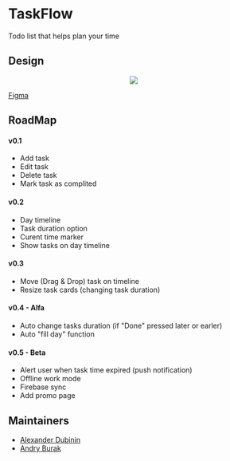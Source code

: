 # TaskFlow
Todo list that helps plan your time

## Design
<p align="center">
  <img src="https://i.imgur.com/5NztYQz.png">
</p>

[Figma](https://www.figma.com/file/Ihx7qsUp2KXrxVAVrycHiOlL/Task-Flow?node-id=0%3A1)

## RoadMap
#### v0.1
- Add task
- Edit task
- Delete task
- Mark task as complited

#### v0.2 
- Day timeline
- Task duration option
- Curent time marker
- Show tasks on day timeline

#### v0.3
- Move (Drag & Drop) task on timeline
- Resize task cards (changing task duration)

#### v0.4 - Alfa
- Auto change tasks duration (if "Done" pressed later or earler)
- Auto "fill day" function

#### v0.5 - Beta
- Alert user when task time expired (push notification)
- Offline work mode
- Firebase sync
- Add promo page

## Maintainers
- [Alexander Dubinin](https://github.com/Akiyamka)
- [Andry Burak](https://github.com/Burach0k)
